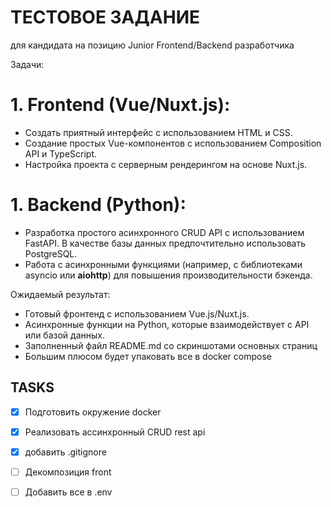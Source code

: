 # ТЕСТОВОЕ ЗАДАНИЕ
для кандидата на позицию Junior Frontend/Backend разработчика

Задачи:

# 1. Frontend (Vue/Nuxt.js):

- Создать приятный интерфейс с использованием HTML и CSS.
- Создание простых Vue-компонентов с использованием Composition API и TypeScript.
- Настройка проекта с серверным рендерингом на основе Nuxt.js.

# 1. Backend (Python):

- Разработка простого асинхронного CRUD API с использованием FastAPI. В качестве базы данных предпочтительно использовать PostgreSQL.
- Работа с асинхронными функциями (например, с библиотеками asyncio или **aiohttp**) для повышения производительности бэкенда.

Ожидаемый результат:

- Готовый фронтенд с использованием Vue.js/Nuxt.js.
- Асинхронные функции на Python, которые взаимодействует с API или базой данных.
- Заполненный файл README.md со скриншотами основных страниц
- Большим плюсом будет упаковать все в docker compose


## TASKS
- [x] Подготовить окружение docker
- [x] Реализовать ассинхронный CRUD rest api
- [x] добавить .gitignore

- [ ] Декомпозиция front


- [ ] Добавить все в .env